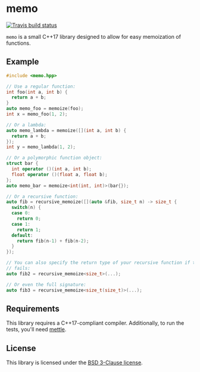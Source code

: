 # memo

[![Travis build status][travis-image]][travis-link]

``memo`` is a small C++17 library designed to allow for easy memoization of
functions.

## Example

```c++
#include <memo.hpp>

// Use a regular function:
int foo(int a, int b) {
  return a + b;
}
auto memo_foo = memoize(foo);
int x = memo_foo(1, 2);

// Or a lambda:
auto memo_lambda = memoize([](int a, int b) {
  return a + b;
});
int y = memo_lambda(1, 2);

// Or a polymorphic function object:
struct bar {
  int operator ()(int a, int b);
  float operator ()(float a, float b);
};
auto memo_bar = memoize<int(int, int)>(bar{});

// Or a recursive function:
auto fib = recursive_memoize([](auto &fib, size_t n) -> size_t {
  switch(n) {
  case 0:
    return 0;
  case 1:
    return 1;
  default:
    return fib(n-1) + fib(n-2);
  }
});

// You can also specify the return type of your recursive function if the above
// fails:
auto fib2 = recursive_memoize<size_t>(...);

// Or even the full signature:
auto fib3 = recursive_memoize<size_t(size_t)>(...);
```

## Requirements

This library requires a C++17-compliant compiler. Additionally, to run the
tests, you'll need [mettle][mettle].

## License

This library is licensed under the [BSD 3-Clause license](LICENSE).

[travis-image]: https://travis-ci.org/jimporter/memo.svg?branch=master
[travis-link]: https://travis-ci.org/jimporter/memo
[mettle]: https://jimporter.github.io/mettle/
